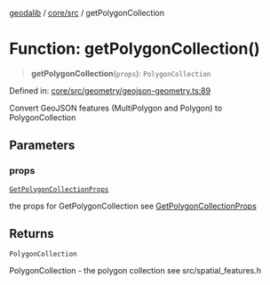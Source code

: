 [geodalib](../../../modules.md) / [core/src](../index.md) / getPolygonCollection

# Function: getPolygonCollection()

> **getPolygonCollection**(`props`): `PolygonCollection`

Defined in: [core/src/geometry/geojson-geometry.ts:89](https://github.com/GeoDaCenter/geoda-lib/blob/246bf05338fdf79294f778f8829940c18b17a0f8/js/packages/core/src/geometry/geojson-geometry.ts#L89)

Convert GeoJSON features (MultiPolygon and Polygon) to PolygonCollection

## Parameters

### props

[`GetPolygonCollectionProps`](../type-aliases/GetPolygonCollectionProps.md)

the props for GetPolygonCollection see [GetPolygonCollectionProps](../type-aliases/GetPolygonCollectionProps.md)

## Returns

`PolygonCollection`

PolygonCollection - the polygon collection see src/spatial_features.h
